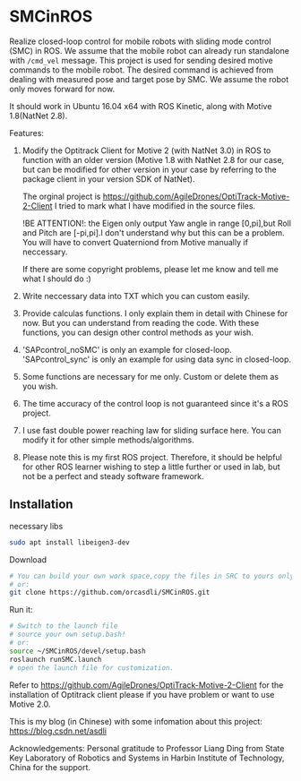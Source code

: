 # SMCinROS

Realize closed-loop control for mobile robots with sliding mode control (SMC) in ROS. We assume that the mobile robot can already run standalone with ``/cmd_vel`` message. This project is used for sending desired motive commands to the mobile robot. The desired command is achieved from dealing with measured pose and target pose by SMC. We assume the robot only moves forward for now.

It should work in Ubuntu 16.04 x64 with ROS Kinetic, along with Motive 1.8(NatNet 2.8).

Features:
1. Modify the Optitrack Client for Motive 2 (with NatNet 3.0) in ROS to function with an older version (Motive 1.8 with NatNet 2.8 for our case, but can be modified for other version in your case by referring to the package client in your version SDK of NatNet).

	The orginal project is https://github.com/AgileDrones/OptiTrack-Motive-2-Client
	I tried to mark what I have modified in the source files.

	!BE ATTENTION!: the Eigen only output Yaw angle in range [0,pi],but Roll and Pitch are [-pi,pi].I don't understand why but this can be a problem. You will have to convert Quaterniond from Motive manually if neccessary.

	If there are some copyright problems, please let me know and tell me what I should do :)

2. Write neccessary data into TXT which you can custom easily.
3. Provide calculas functions. I only explain them in detail with Chinese for now. But you can understand from reading the code. With these functions, you can design other control methods as your wish.
4. 'SAPcontrol_noSMC' is only an example for closed-loop. 'SAPcontrol_sync' is only an example for using data sync in closed-loop.
5. Some functions are necessary for me only. Custom or delete them as you wish.
6. The time accuracy of the control loop is not guaranteed since it's a ROS project.
7. I use fast double power reaching law for sliding surface here. You can modify it for other simple methods/algorithms.
8. Please note this is my first ROS project. Therefore, it should be helpful for other ROS learner wishing to step a little further or used in lab, but not be a perfect and steady software framework. 

## Installation

necessary libs
```bash
sudo apt install libeigen3-dev
````

Download
```bash
# You can build your own work space,copy the files in SRC to yours only and catkin_make.
# or:
git clone https://github.com/orcasdli/SMCinROS.git
````

Run it:
```bash
# Switch to the launch file
# source your own setup.bash! 
# or:
source ~/SMCinROS/devel/setup.bash
roslaunch runSMC.launch
# open the launch file for customization.
````



Refer to https://github.com/AgileDrones/OptiTrack-Motive-2-Client for the installation of Optitrack client please if you have problem or want to use Motive 2.0.

This is my blog (in Chinese) with some infomation about this project:
https://blog.csdn.net/asdli

Acknowledgements:
Personal gratitude to Professor Liang Ding from State Key Laboratory of Robotics and Systems in  Harbin Institute of Technology, China for the support. 



